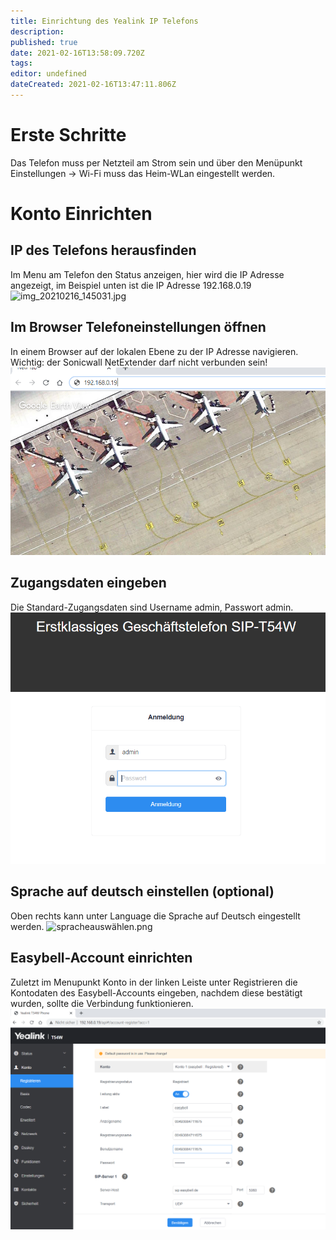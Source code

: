 ```yaml
---
title: Einrichtung des Yealink IP Telefons
description: 
published: true
date: 2021-02-16T13:58:09.720Z
tags: 
editor: undefined
dateCreated: 2021-02-16T13:47:11.806Z
---
```


# Erste Schritte	
Das Telefon muss per Netzteil am Strom sein und über den Menüpunkt Einstellungen -> Wi-Fi muss das Heim-WLan eingestellt werden.

# Konto Einrichten
## IP des Telefons herausfinden
Im Menu am Telefon den Status anzeigen, hier wird die IP Adresse angezeigt, im Beispiel unten ist die IP Adresse 192.168.0.19
![img_20210216_145031.jpg](/yealink/img_20210216_145031.jpg)
## Im Browser Telefoneinstellungen öffnen
In einem Browser auf der lokalen Ebene zu der IP Adresse navigieren. Wichtig: der Sonicwall NetExtender darf nicht verbunden sein!
![browserzu_ip.png](/yealink/browserzu_ip.png)
## Zugangsdaten eingeben
Die Standard-Zugangsdaten sind Username admin, Passwort admin.
![zugangsdaten.png](/yealink/zugangsdaten.png)
## Sprache auf deutsch einstellen (optional)
Oben rechts kann unter Language die Sprache auf Deutsch eingestellt werden.
![spracheauswählen.png](/yealink/spracheauswählen.png)
## Easybell-Account einrichten 
Zuletzt im Menupunkt Konto in der linken Leiste unter Registrieren die Kontodaten des Easybell-Accounts eingeben, nachdem diese bestätigt wurden, sollte die Verbindung funktionieren.
![kontoregistrieren.png](/yealink/kontoregistrieren.png)